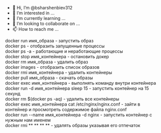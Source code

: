 - 👋 Hi, I’m @bsharshenbiev312
- 👀 I’m interested in ...
- 🌱 I’m currently learning ...
- 💞️ I’m looking to collaborate on ...
- 📫 How to reach me ...

<!---
bsharshenbiev312/bsharshenbiev312 is a ✨ special ✨ repository because its `README.md` (this file) appears on your GitHub profile.
You can click the Preview link to take a look at your changes.
--->

docker run имя_образа - запустить образ<br>
docker ps - отобразить запущенные процессы<br>
docker ps -a - работающие и неработающие процессы<br>
docker stop имя_контейнера - остановить докер<br>
docker rm имя_образа - удалить образ<br>
docker images - отобразить список образов<br>
docker rmi имя_контейнера - удалить контейнеры<br>
docker pull имя_образа - скачать образы<br>
docker exec имя_контейнера - выполнять команду внутри контейнера<br>
docker run -d имя_контейнера sleep 15 - запустить контейнер на 15 секунд<br>
docker rm $(docker ps -aq) - удалить все контейнеры<br>
docker exec имя_контейнера cat /etc/nginx/nginx.conf - зайти в контейнер и просмотреть содержимое файла nginx.conf<br>
docker run --name имя_контейнера -d nginx - запустить контейнер с нужным нам именем<br>
docker rmi ** ** ** ** - удалять образы указывая его отпечаток<br>

